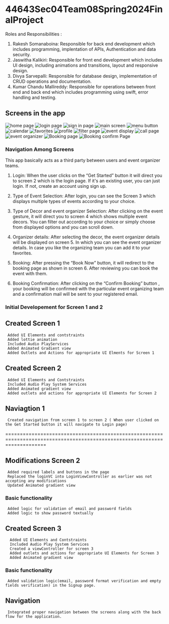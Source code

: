 # 44643Sec04Team08Spring2024FinalProject

Roles and Responsibilities :
1. Rakesh Somanaboina: Responsible for back end development which includes programming, implentation of APIs, Authentication and data security.
2. Jaswitha Kalikiri: Responsible for front end development which includes UI design, including animations and transitions, layout and responsive design.
3. Divya Sarvepalli: Responsible for database design, implementation of CRUD operations and documentation.
4. Kumar Chandu  Mallireddy: Responsible for operations between front end and back end which includes programming using swift, error handling and testing.

## Screens in the app

![home page](https://github.com/Jaswitha-20/44643Sec04Team08Spring2024FinalProject/assets/120734922/ae5f9b18-9430-4085-b8a1-8d3d35b9fb8f)
![login page](https://github.com/Jaswitha-20/44643Sec04Team08Spring2024FinalProject/assets/120734922/1b28f68b-f6e1-491e-98cf-bc2510b0a5eb)
![sign in page](https://github.com/Jaswitha-20/44643Sec04Team08Spring2024FinalProject/assets/120734922/21520fc4-9951-4891-87e3-0362a5bf96e6)
![main screen](https://github.com/Jaswitha-20/44643Sec04Team08Spring2024FinalProject/assets/120734922/095f9a17-a13c-4867-8c53-185f14774535)
![menu button](https://github.com/Jaswitha-20/44643Sec04Team08Spring2024FinalProject/assets/120734922/c4e300cb-91d7-4950-b8be-ca3df2b641ea)
![calendar](https://github.com/Jaswitha-20/44643Sec04Team08Spring2024FinalProject/assets/120734922/b3efe2b7-2b50-46dd-986d-14067fb76938)
![favorites](https://github.com/Jaswitha-20/44643Sec04Team08Spring2024FinalProject/assets/120734922/21a8c0de-1596-40f9-a295-8bfb231faf33)
![profile](https://github.com/Jaswitha-20/44643Sec04Team08Spring2024FinalProject/assets/120734922/a5fdbe21-cf6c-4d2f-b7e3-191ffc90c080)
![filter page](https://github.com/Jaswitha-20/44643Sec04Team08Spring2024FinalProject/assets/120734922/f0dac4b9-eacf-4796-9a52-5a950b81c4ab)
![event display](https://github.com/Jaswitha-20/44643Sec04Team08Spring2024FinalProject/assets/120734922/e88cd762-cf85-4765-9b3e-6bb2d916d2ff)
![call page](https://github.com/Jaswitha-20/44643Sec04Team08Spring2024FinalProject/assets/120734922/35daaa4c-fa6f-4afc-9dfb-fc02aa26c930)
![event organizer](https://github.com/Jaswitha-20/44643Sec04Team08Spring2024FinalProject/assets/120734922/d578cf20-6484-40ee-9761-b8c745ee328a)
![Booking page](https://github.com/Jaswitha-20/44643Sec04Team08Spring2024FinalProject/assets/120734922/456f51c8-a976-4ff9-a790-8bd244bc4c43)
![Booking confirm Page](https://github.com/Jaswitha-20/44643Sec04Team08Spring2024FinalProject/assets/120734922/d4e07ca5-adfd-4def-874e-a8c974fe726f)

### Navigation Among Screens

This app basically acts as a third party between users and event organizer teams.
1.	Login:
When the user clicks on the “Get Started” button it will direct you to screen 2 which is the login page. If it's an existing user, you can just login. If not, create an account using sign up.

2.	Type of Event Selection:
After login, you can see the Screen 3 which displays multiple types of events according to your choice.

3.	Type of Decor and event organizer Selection:
After clicking on the event gesture, it will direct you to screen 4 which shows multiple event decors. You can filter out according to your choice or  simply choose from displayed options and you can scroll down.


4.	Organizer details:
After selecting the decor, the event organizer details will be displayed on screen 5. In which you can see the event organizer details.
In case you like the organizing team you can add it to your favorites.

5.	Booking:
After pressing the “Book Now” button, it will redirect to the booking page as shown in screen 6. After reviewing you can book the event with them.

6.	Booking Confirmation:
After clicking on the “Confirm Booking” button , your booking will be confirmed with the particular event organizing team and a confirmation mail will be sent to your registered email.

### Initial Developement for Screen 1 and 2

##  Created Screen 1 
     Added UI Elements and contstraints 
     Added lottie animation
     Included Audio PlayServices
     Added Animated Gradient view
     Added Outlets and Actions for appropriate UI Elments for Screen 1

## Created Screen 2
     Added UI Elements and Contstraints 
     Included Audio Play System Services
     Added Animated gradient view
     Added outlets and actions for appropriate UI Elements for Screen 2

## Naviagtion 1
     Created navigation from screen 1 to screen 2 ( When user clicked on the Get Started button it will navigate to Login page)


==========================================================================================================================

## Modifications Screen 2 
     Added required labels and buttons in the page
     Replaced the loginVC into LoginViewController as earlier was not accepting any modifications
     Updated Animated gradient view
### Basic functionality
     Added logic for validation of email and password fields
     Added logic to show password textually

## Created Screen 3
      Added UI Elements and Contstraints 
      Included Audio Play System Services
      Created a viewController for screen 3
      Added outlets and actions for appropriate UI Elements for Screen 3
      Added Animated gradient view
### Basic functionality
     Added validation logic(email, password format verification and empty fields verification) in the Signup page.

## Navigation 
     Integrated proper navigation between the screens along with the back flow for the application.

     

